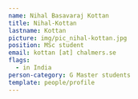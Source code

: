 ```yaml
---
name: Nihal Basavaraj Kottan
title: Nihal-Kottan
lastname: Kottan
picture: img/pic_nihal-kottan.jpg
position: MSc student
email: kottan [at] chalmers.se
flags:
  - in India
person-category: G Master students
template: people/profile
---
```

